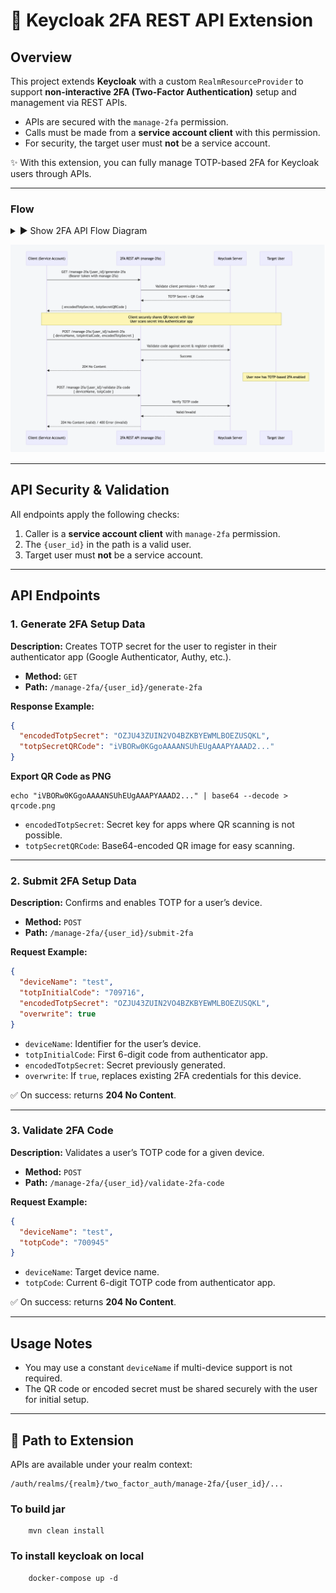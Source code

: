 # 🔐 Keycloak 2FA REST API Extension

## Overview

This project extends **Keycloak** with a custom `RealmResourceProvider` to support **non-interactive 2FA (Two-Factor Authentication)** setup and management via REST APIs.

* APIs are secured with the `manage-2fa` permission.
* Calls must be made from a **service account client** with this permission.
* For security, the target user must **not** be a service account.

✨ With this extension, you can fully manage TOTP-based 2FA for Keycloak users through APIs.

---

### Flow

<details>
<summary>▶️ Show 2FA API Flow Diagram</summary>

    sequenceDiagram
        participant ClientApp as Client (Service Account)
        participant API as 2FA REST API (manage-2fa)
        participant Keycloak as Keycloak Server
        participant User as Target User
    
        ClientApp->>API: GET /manage-2fa/{user_id}/generate-2fa <br/> (Bearer token with manage-2fa)
        API->>Keycloak: Validate client permission + fetch user
        Keycloak-->>API: TOTP Secret + QR Code
        API-->>ClientApp: { encodedTotpSecret, totpSecretQRCode }
    
        Note over ClientApp,User: Client securely shares QR/secret with User<br/>User scans secret into Authenticator app
    
        ClientApp->>API: POST /manage-2fa/{user_id}/submit-2fa <br/> { deviceName, totpInitialCode, encodedTotpSecret }
        API->>Keycloak: Validate code against secret & register credential
        Keycloak-->>API: Success
        API-->>ClientApp: 204 No Content
    
        Note over User: User now has TOTP-based 2FA enabled
    
        ClientApp->>API: POST /manage-2fa/{user_id}/validate-2fa-code <br/> { deviceName, totpCode }
        API->>Keycloak: Verify TOTP code
        Keycloak-->>API: Valid/Invalid
        API-->>ClientApp: 204 No Content (valid) / 400 Error (invalid)

</details>

![2FA Flow](flow.png)

---

## API Security & Validation

All endpoints apply the following checks:

1. Caller is a **service account client** with `manage-2fa` permission.
2. The `{user_id}` in the path is a valid user.
3. Target user must **not** be a service account.

---

## API Endpoints

### 1. Generate 2FA Setup Data

**Description:** Creates TOTP secret for the user to register in their authenticator app (Google Authenticator, Authy, etc.).

* **Method:** `GET`
* **Path:** `/manage-2fa/{user_id}/generate-2fa`

**Response Example:**

```json
{
  "encodedTotpSecret": "OZJU43ZUIN2VO4BZKBYEWMLBOEZUSQKL",
  "totpSecretQRCode": "iVBORw0KGgoAAAANSUhEUgAAAPYAAAD2..."
}
```

**Export QR Code as PNG**
```
echo "iVBORw0KGgoAAAANSUhEUgAAAPYAAAD2..." | base64 --decode > qrcode.png
```

* `encodedTotpSecret`: Secret key for apps where QR scanning is not possible.
* `totpSecretQRCode`: Base64-encoded QR image for easy scanning.

---

### 2. Submit 2FA Setup Data

**Description:** Confirms and enables TOTP for a user’s device.

* **Method:** `POST`
* **Path:** `/manage-2fa/{user_id}/submit-2fa`

**Request Example:**

```json
{
  "deviceName": "test",
  "totpInitialCode": "709716",
  "encodedTotpSecret": "OZJU43ZUIN2VO4BZKBYEWMLBOEZUSQKL",
  "overwrite": true
}
```

* `deviceName`: Identifier for the user’s device.
* `totpInitialCode`: First 6-digit code from authenticator app.
* `encodedTotpSecret`: Secret previously generated.
* `overwrite`: If `true`, replaces existing 2FA credentials for this device.

✅ On success: returns **204 No Content**.

---

### 3. Validate 2FA Code

**Description:** Validates a user’s TOTP code for a given device.

* **Method:** `POST`
* **Path:** `/manage-2fa/{user_id}/validate-2fa-code`

**Request Example:**

```json
{
  "deviceName": "test",
  "totpCode": "700945"
}
```

* `deviceName`: Target device name.
* `totpCode`: Current 6-digit TOTP code from authenticator app.

✅ On success: returns **204 No Content**.

---

## Usage Notes

* You may use a constant `deviceName` if multi-device support is not required.
* The QR code or encoded secret must be shared securely with the user for initial setup.

---

## 📂 Path to Extension

APIs are available under your realm context:

```
/auth/realms/{realm}/two_factor_auth/manage-2fa/{user_id}/...
```

### To build jar
```
    mvn clean install
```

### To install keycloak on local
```
    docker-compose up -d
```
